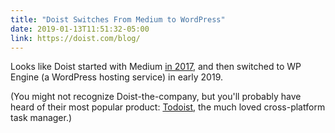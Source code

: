 ```yaml
---
title: "Doist Switches From Medium to WordPress"
date: 2019-01-13T11:51:32-05:00
link: https://doist.com/blog/
---
```

Looks like Doist started with Medium [in 2017](https://web.archive.org/web/*/http://blog.doist.com), and then switched to WP Engine (a WordPress hosting service) in early 2019. 

(You might not recognize Doist-the-company, but you'll probably have heard of their most popular product: [Todoist](https://todoist.com), the much loved cross-platform task manager.) 
